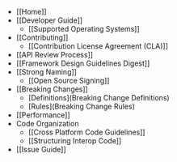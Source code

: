 * [[Home]]
* [[Developer Guide]]
    * [[Supported Operating Systems]]
 * [[Contributing]]
    * [[Contribution License Agreement (CLA)]]
 * [[API Review Process]]
 * [[Framework Design Guidelines Digest]]
 * [[Strong Naming]]
    * [[Open Source Signing]]
 * [[Breaking Changes]]
    * [Definitions](Breaking Change Definitions)
    * [Rules](Breaking Change Rules)
 * [[Performance]]
 * Code Organization
    * [[Cross Platform Code Guidelines]]
    * [[Structuring Interop Code]]
* [[Issue Guide]]
